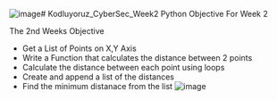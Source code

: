 ![image](https://github.com/dg153/Kodluyoruz_CyberSec_Week2/assets/34800762/1edbdc92-af44-4567-8606-16b60925ade8)# Kodluyoruz_CyberSec_Week2
Python Objective For Week 2

The 2nd Weeks Objective

- Get a List of Points on X,Y Axis
- Write a Function that calculates the distance between 2 points
- Calculate the distance between each point using loops
- Create and append a list of the distances
- Find the minimum distanace from the list
![image](https://github.com/dg153/Kodluyoruz_CyberSec_Week2/assets/34800762/4a9ff3b4-0688-4188-b08e-a4a81d9990dd)
